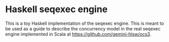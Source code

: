 # Haskell seqexec engine

This is a toy Haskell implementation of the seqexec engine. This is meant to be
used as a guide to describe the concurrency model in the real seqexec engine
implemented in Scala at https://github.com/gemini-hlsw/ocs3.
